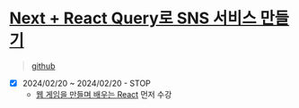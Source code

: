# [Next + React Query로 SNS 서비스 만들기](https://www.inflearn.com/course/next-react-query-sns서비스/dashboard)

> [github](https://github.com/ZeroCho/next-app-router-z)

-[x] 2024/02/20 ~ 2024/02/20 - STOP
    - [웹 게임을 만들며 배우는 React](https://www.inflearn.com/course/web-game-react/dashboard) 먼저 수강
